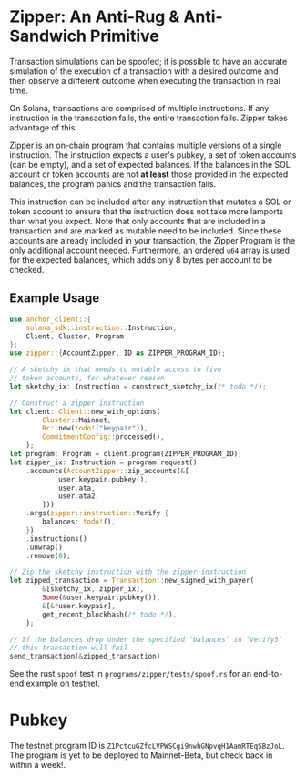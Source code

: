 # Zipper: An Anti-Rug & Anti-Sandwich Primitive

Transaction simulations can be spoofed; it is possible to have an accurate simulation of the execution of a transaction with a desired outcome and then observe a different outcome when executing the transaction in real time. 

On Solana, transactions are comprised of multiple instructions. If any instruction in the transaction fails, the entire transaction fails. Zipper takes advantage of this.

Zipper is an on-chain program that contains multiple versions of a single instruction. The instruction expects a user's pubkey, a set of token accounts (can be empty), and a set of expected balances. If the balances in the SOL account or token accounts are not **at least** those provided in the expected balances, the program panics and the transaction fails. 

This instruction can be included after any instruction that mutates a SOL or token account to ensure that the instruction does not take more lamports than what you expect. Note that only accounts that are included in a transaction and are marked as mutable need to be included. Since these accounts are already included in your transaction, the Zipper Program is the only additional account needed. Furthermore, an ordered `u64` array is used for the expected balances, which adds only 8 bytes per account to be checked.

## Example Usage
```rust
use anchor_client::{
    solana_sdk::instruction::Instruction,
    Client, Cluster, Program
};
use zipper::{AccountZipper, ID as ZIPPER_PROGRAM_ID};

// A sketchy ix that needs to mutable access to five
// token accounts, for whatever reason
let sketchy_ix: Instruction = construct_sketchy_ix(/* todo */);

// Construct a zipper instruction
let client: Client::new_with_options(
        Cluster::Mainnet,
        Rc::new(todo!("keypair")),
        CommitmentConfig::processed(),
    );
let program: Program = client.program(ZIPPER_PROGRAM_ID);
let zipper_ix: Instruction = program.request()
    .accounts(AccountZipper::zip_accounts(&[
            user.keypair.pubkey(),
            user.ata,
            user.ata2,
        ]))
    .args(zipper::instruction::Verify {
        balances: todo!(),
    })
    .instructions()
    .unwrap()
    .remove(0);

// Zip the sketchy instruction with the zipper instruction
let zipped_transaction = Transaction::new_signed_with_payer(
        &[sketchy_ix, zipper_ix],
        Some(&user.keypair.pubkey()),
        &[&*user.keypair],
        get_recent_blockhash(/* todo */),
    );

// If the balances drop under the specified `balances` in `Verify5`
// this transaction will fail
send_transaction(&zipped_transaction)
```
See the rust `spoof` test in `programs/zipper/tests/spoof.rs` for an end-to-end example on testnet.

# Pubkey
The testnet program ID is `Z1PctcuGZfcLVPWSCgi9nwhGNpvqH1AamRTEqSBzJoL`.
The program is yet to be deployed to Mainnet-Beta, but check back in within a week!.
